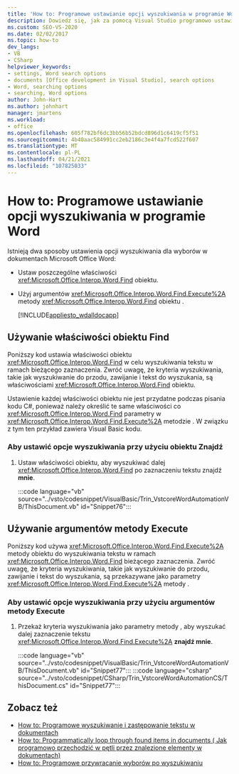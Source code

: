 ```yaml
---
title: 'How to: Programowe ustawianie opcji wyszukiwania w programie Word'
description: Dowiedz się, jak za pomocą Visual Studio programowo ustawić opcje wyszukiwania dla wyborów w programie Microsoft Word.
ms.custom: SEO-VS-2020
ms.date: 02/02/2017
ms.topic: how-to
dev_langs:
- VB
- CSharp
helpviewer_keywords:
- settings, Word search options
- documents [Office development in Visual Studio], search options
- Word, searching options
- searching, Word options
author: John-Hart
ms.author: johnhart
manager: jmartens
ms.workload:
- office
ms.openlocfilehash: 605f782bf6dc3bb56b52bdcd896d1c6419cf5f51
ms.sourcegitcommit: 4b40aac584991cc2eb2186c3e4f4a7fcd522f607
ms.translationtype: MT
ms.contentlocale: pl-PL
ms.lasthandoff: 04/21/2021
ms.locfileid: "107825033"
---
```

# <a name="how-to-programmatically-set-search-options-in-word"></a>How to: Programowe ustawianie opcji wyszukiwania w programie Word
  Istnieją dwa sposoby ustawienia opcji wyszukiwania dla wyborów w dokumentach Microsoft Office Word:

- Ustaw poszczególne właściwości <xref:Microsoft.Office.Interop.Word.Find> obiektu.

- Użyj argumentów <xref:Microsoft.Office.Interop.Word.Find.Execute%2A> metody <xref:Microsoft.Office.Interop.Word.Find> obiektu .

  [!INCLUDE[appliesto_wdalldocapp](../vsto/includes/appliesto-wdalldocapp-md.md)]

## <a name="use-properties-of-a-find-object"></a>Używanie właściwości obiektu Find
 Poniższy kod ustawia właściwości obiektu <xref:Microsoft.Office.Interop.Word.Find> w celu wyszukiwania tekstu w ramach bieżącego zaznaczenia. Zwróć uwagę, że kryteria wyszukiwania, takie jak wyszukiwanie do przodu, zawijanie i tekst do wyszukania, są właściwościami <xref:Microsoft.Office.Interop.Word.Find> obiektu.

 Ustawienie każdej właściwości obiektu nie jest przydatne podczas pisania kodu C#, ponieważ należy określić te same właściwości co <xref:Microsoft.Office.Interop.Word.Find> parametry w <xref:Microsoft.Office.Interop.Word.Find.Execute%2A> metodzie . W związku z tym ten przykład zawiera Visual Basic kodu.

### <a name="to-set-search-options-using-a-find-object"></a>Aby ustawić opcje wyszukiwania przy użyciu obiektu Znajdź

1. Ustaw właściwości obiektu, aby wyszukiwać dalej <xref:Microsoft.Office.Interop.Word.Find> po zaznaczeniu tekstu znajdź **mnie**.

     :::code language="vb" source="../vsto/codesnippet/VisualBasic/Trin_VstcoreWordAutomationVB/ThisDocument.vb" id="Snippet76":::

## <a name="use-execute-method-arguments"></a>Używanie argumentów metody Execute
 Poniższy kod używa <xref:Microsoft.Office.Interop.Word.Find.Execute%2A> metody obiektu do wyszukiwania tekstu w ramach <xref:Microsoft.Office.Interop.Word.Find> bieżącego zaznaczenia. Zwróć uwagę, że kryteria wyszukiwania, takie jak wyszukiwanie do przodu, zawijanie i tekst do wyszukania, są przekazywane jako parametry <xref:Microsoft.Office.Interop.Word.Find.Execute%2A> metody .

### <a name="to-set-search-options-using-execute-method-arguments"></a>Aby ustawić opcje wyszukiwania przy użyciu argumentów metody Execute

1. Przekaż kryteria wyszukiwania jako parametry metody , aby wyszukać dalej zaznaczenie tekstu <xref:Microsoft.Office.Interop.Word.Find.Execute%2A> **znajdź mnie**.

     :::code language="vb" source="../vsto/codesnippet/VisualBasic/Trin_VstcoreWordAutomationVB/ThisDocument.vb" id="Snippet77":::
     :::code language="csharp" source="../vsto/codesnippet/CSharp/Trin_VstcoreWordAutomationCS/ThisDocument.cs" id="Snippet77":::

## <a name="see-also"></a>Zobacz też
- [How to: Programowe wyszukiwanie i zastępowanie tekstu w dokumentach](../vsto/how-to-programmatically-search-for-and-replace-text-in-documents.md)
- [How to: Programmatically loop through found items in documents ( Jak programowo przechodzić w pętli przez znalezione elementy w dokumentach)](../vsto/how-to-programmatically-loop-through-found-items-in-documents.md)
- [How to: Programowe przywracanie wyborów po wyszukiwaniu](../vsto/how-to-programmatically-restore-selections-after-searches.md)

